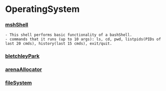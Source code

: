# OperatingSystem

### [mshShell](https://github.com/virajsabhaya23/OperatingSystem/tree/main/mshShell)

    - This shell performs basic functionality of a bashShell.
    - commands that it runs (up to 10 args): ls, cd, pwd, listpids(PIDs of last 20 cmds), history(last 15 cmds), exit/quit.

### [bletchleyPark](https://github.com/virajsabhaya23/OperatingSystem/tree/main/bletchleyPark)
### [arenaAllocator](https://github.com/virajsabhaya23/OperatingSystem/tree/main/arenaAllocator)
### [fileSystem](https://github.com/virajsabhaya23/OperatingSystem/tree/main/fileSystem)

